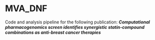 # MVA_DNF
Code and analysis pipeline for the following publication:   **_Computational pharmacogenomics screen identifies synergistic statin-compound combinations as anti-breast cancer therapies_**
